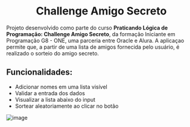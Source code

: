 <h1 align = "center"> Challenge Amigo Secreto </h1>

Projeto desenvolvido como parte do curso **Praticando Lógica de Programação: Challenge Amigo Secreto**, da formação Iniciante em Programação G8 - ONE, uma parceria entre Oracle e Alura.
A aplicaçao permite que, a partir de uma lista de amigos fornecida pelo usuário, é realizado o sorteio do amigo secreto.

## Funcionalidades:
- Adicionar nomes em uma lista visível
- Validar a entrada dos dados
- Visualizar a lista abaixo do input
- Sortear aleatoriamente ao clicar no botão


![image](https://github.com/user-attachments/assets/2bcb1e5c-0ed1-4856-a819-2e5961e5e876)
